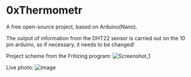 # 0xThermometr
A free open-source project, based on Arduino(Nano).

The output of information from the DHT22 sensor is carried out on the 10 pin arduino, so if necessary, it needs to be changed!

Project scheme from the Fritizing program:
![Screenshot_1](https://user-images.githubusercontent.com/87978490/206916760-0e630dec-acf0-4626-a7e1-2981a46ca789.jpg)

Live photo:
![image](https://user-images.githubusercontent.com/87978490/206916959-5ab8508f-382a-4bfc-857d-8efef5ebd190.png)
